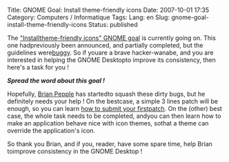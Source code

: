 Title: GNOME Goal: Install theme-friendly icons
Date: 2007-10-01 17:35
Category: Computers / Informatique
Tags:
Lang: en
Slug: gnome-goal-install-theme-friendly-icons
Status: published

The ["Installtheme-friendly icons" GNOME goal](http://live.gnome.org/GnomeGoals/AppIcon) is currently going on. This one hadpreviously been announced, and partially completed, but the guidelines were[buggy](http://bugzilla.gnome.org/show_bug.cgi?id=362604). So if youare a brave hacker-wanabe, and you are interested in helping the GNOME Desktopto improve its consistency, then here's a task for you !  
  
***Spread the word about this goal !***  
  
Hopefully, [Brian Pepple](http://bpepple.wordpress.com/) has startedto squash these dirty bugs, but he definitely needs your help ! On the bestcase, a simple 3 lines patch will be enough, so you can learn [how to submit your firstpatch](http://live.gnome.org/GnomeLove/SubmittingPatches). On the (other) best case, the whole task needs to be completed, andyou can then learn how to make an application behave nice with icon themes, sothat a theme can override the application's icon.  
  
So thank you Brian, and if you, reader, have some spare time, help Brian toimprove consistency in the GNOME Desktop !
